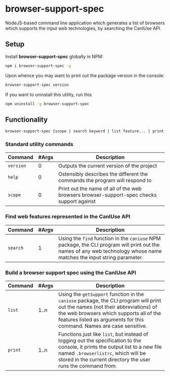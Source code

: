 # browser-support-spec
NodeJS-based command line application which generates a list of browsers which supports the input web technologies, by searching the CanIUse API.

## Setup

Install **browser-support-spec** globally in NPM:
```bash
npm i browser-support-spec -g
```
Upon whence you may want to print out the package version in the console:
```bash
browser-support-spec version
```
If you want to uninstall this utility, run this
```bash
npm uninstall -g browser-support-spec
```

## Functionality

```bash
browser-support-spec {scope | search keyword | list feature... | print feature...  | version | help}
```

### Standard utility commands

| Command| #Args | Description |
| --- | --- | --- |
| `version` | 0 | Outputs the current version of the project |
| `help` | 0 | Ostensibly describes the different the commands the program will respond to |
| `scope` | 0 | Print out the name of all of the web browsers browser-support-spec checks support against |

### Find web features represented in the CanIUse API

| Command| #Args | Description |
| --- | --- | --- |
| `search` | 1 | Using the `find` function in the `caniuse` NPM package, the CLI program will print out the names of any web technology whose name matches the input string parameter |

### Build a browser support spec using the CanIUse API

| Command| #Args | Description |
| --- | --- | --- |
| `list` | 1..n | Using the `getSupport` function in the `caniuse` package, the CLI program will print out the names (not their abbreviations) of the web browsers which supports all of the features listed as arguments for this command. Names are case sensitive. |
| `print` | 1..n | Functions just like `list`, but instead of logging out the specification to the console, it prints the output list to a new file named `.browserlistrc`, which will be stored in the current directory the user runs the command from. |

